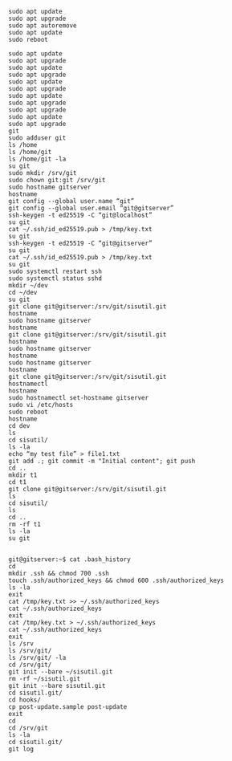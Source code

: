 
	sudo apt update
	sudo apt upgrade 
	sudo apt autoremove
	sudo apt update
	sudo reboot 

	sudo apt update
	sudo apt upgrade
	sudo apt update
	sudo apt upgrade 
	sudo apt update
	sudo apt upgrade 
	sudo apt update
	sudo apt upgrade 
	sudo apt upgrade
	sudo apt update
	sudo apt upgrade
	git
	sudo adduser git
	ls /home
	ls /home/git
	ls /home/git -la
	su git
	sudo mkdir /srv/git
	sudo chown git:git /srv/git
	sudo hostname gitserver
	hostname
	git config --global user.name “git”
	git config --global user.email “git@gitserver”
	ssh-keygen -t ed25519 -C “git@localhost”
	su git
	cat ~/.ssh/id_ed25519.pub > /tmp/key.txt
	su git
	ssh-keygen -t ed25519 -C “git@gitserver”
	su git
	cat ~/.ssh/id_ed25519.pub > /tmp/key.txt
	su git
	sudo systemctl restart ssh
	sudo systemctl status sshd
	mkdir ~/dev
	cd ~/dev
	su git
	git clone git@gitserver:/srv/git/sisutil.git 
	hostname
	sudo hostname gitserver
	hostname
	git clone git@gitserver:/srv/git/sisutil.git 
	hostname
	sudo hostname gitserver
	hostname
	sudo hostname gitserver
	hostname
	git clone git@gitserver:/srv/git/sisutil.git 
	hostnamectl
	hostname
	sudo hostnamectl set-hostname gitserver
	sudo vi /etc/hosts
	sudo reboot
	hostname
	cd dev
	ls
	cd sisutil/
	ls -la
	echo “my test file” > file1.txt
	git add .; git commit -m "Initial content"; git push
	cd ..
	mkdir t1
	cd t1
	git clone git@gitserver:/srv/git/sisutil.git 
	ls
	cd sisutil/
	ls
	cd ..
	rm -rf t1
	ls -la
	su git


	git@gitserver:~$ cat .bash_history 
	cd
	mkdir .ssh && chmod 700 .ssh
	touch .ssh/authorized_keys && chmod 600 .ssh/authorized_keys
	ls -la
	exit
	cat /tmp/key.txt >> ~/.ssh/authorized_keys
	cat ~/.ssh/authorized_keys
	exit
	cat /tmp/key.txt > ~/.ssh/authorized_keys
	cat ~/.ssh/authorized_keys
	exit
	ls /srv
	ls /srv/git/
	ls /srv/git/ -la
	cd /srv/git/
	git init --bare ~/sisutil.git
	rm -rf ~/sisutil.git
	git init --bare sisutil.git
	cd sisutil.git/
	cd hooks/
	cp post-update.sample post-update
	exit
	cd
	cd /srv/git
	ls -la
	cd sisutil.git/
	git log



